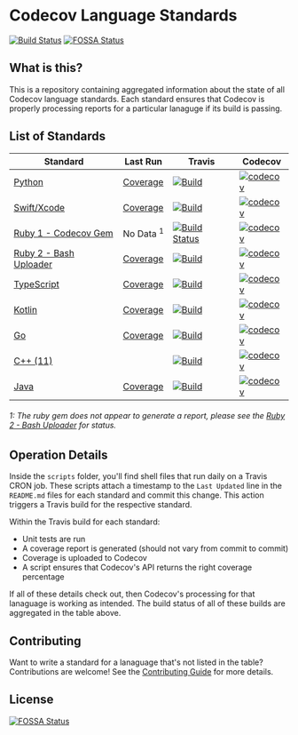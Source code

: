 # Codecov Language Standards

[![Build Status](https://travis-ci.org/codecov/standards.svg?branch=master)](https://travis-ci.org/codecov/standards)
[![FOSSA Status](https://app.fossa.com/api/projects/git%2Bgithub.com%2Fcodecov%2Fstandards.svg?type=shield)](https://app.fossa.com/projects/git%2Bgithub.com%2Fcodecov%2Fstandards?ref=badge_shield)

## What is this?

This is a repository containing aggregated information about the state of all Codecov language standards. Each standard ensures that Codecov is properly processing reports for a particular lanaguge if its build is passing. 

## List of Standards

| Standard | Last Run | Travis | Codecov |
|-|-|-|-|
| [Python](https://github.com/codecov/Python-Standard.git) | [Coverage](https://github.com/codecov/standards/tree/master/coverage_data/python-standard) | [![Build](https://github.com/codecov/python-standard/actions/workflows/python-standard.yml/badge.svg)](https://github.com/codecov/python-standard/actions/workflows/python-standard.yml) |[![codecov](https://codecov.io/gh/codecov/Python-Standard/branch/master/graph/badge.svg)](https://codecov.io/gh/codecov/Python-Standard) |
|[Swift/Xcode](https://github.com/codecov/Swift-Standard) | [Coverage](https://github.com/codecov/standards/tree/master/coverage_data/swift-standard) |[![Build](https://github.com/codecov/swift-standard/actions/workflows/swift_macos-10.15.yml/badge.svg)](https://github.com/codecov/swift-standard/actions/workflows/swift_macos-10.15.yml) |[![codecov](https://codecov.io/gh/codecov/Swift-Standard/branch/master/graph/badge.svg)](https://codecov.io/gh/codecov/Swift-Standard) |
|[Ruby 1 - Codecov Gem](https://github.com/codecov/Ruby-Standard-1) | No Data <sup>1</sup> |[![Build Status](https://travis-ci.org/codecov/Ruby-Standard-1.svg?branch=master)](https://travis-ci.org/codecov/Ruby-Standard-1) |[![codecov](https://codecov.io/gh/codecov/Ruby-Standard-1/branch/master/graph/badge.svg)](https://codecov.io/gh/codecov/Ruby-Standard-1) |
|[Ruby 2 - Bash Uploader](https://github.com/codecov/Ruby-Standard-2) |[Coverage](https://github.com/codecov/standards/tree/master/coverage_data/ruby-standard-2) |[![Build](https://github.com/codecov/ruby-standard-2/actions/workflows/ruby-standard-2.yml/badge.svg)](https://github.com/codecov/ruby-standard-2/actions/workflows/ruby-standard-2.yml)  |[![codecov](https://codecov.io/gh/codecov/Ruby-Standard-2/branch/master/graph/badge.svg)](https://codecov.io/gh/codecov/Ruby-Standard-2) |
|[TypeScript](https://github.com/codecov/TypeScript-Standard) |[Coverage](https://github.com/codecov/standards/tree/master/coverage_data/typescript-standard) |[![Build](https://github.com/codecov/typescript-standard/actions/workflows/typescript-standard.yml/badge.svg)](https://github.com/codecov/typescript-standard/actions/workflows/typescript-standard.yml)  |[![codecov](https://codecov.io/gh/codecov/TypeScript-Standard/branch/master/graph/badge.svg)](https://codecov.io/gh/codecov/TypeScript-Standard) |
|[Kotlin](https://github.com/codecov/kotlin-Standard) |[Coverage](https://github.com/codecov/standards/tree/master/coverage_data/kotlin-standard)|[![Build](https://github.com/codecov/kotlin-standard/actions/workflows/kotlin-standard.yml/badge.svg)](https://github.com/codecov/kotlin-standard/actions/workflows/kotlin-standard.yml) |[![codecov](https://codecov.io/gh/codecov/kotlin-Standard/branch/master/graph/badge.svg)](https://codecov.io/gh/codecov/kotlin-Standard) |
|[Go](https://github.com/codecov/go-Standard) |[Coverage](https://github.com/codecov/standards/tree/master/coverage_data/go-standard) |[![Build](https://github.com/codecov/go-standard/actions/workflows/go-standard.yml/badge.svg)](https://github.com/codecov/go-standard/actions/workflows/go-standard.yml) | [![codecov](https://codecov.io/gh/codecov/go-Standard/branch/master/graph/badge.svg)](https://codecov.io/gh/codecov/go-Standard) |
|[C++ (11)](https://github.com/codecov/cpp-11-Standard) | |[![Build](https://github.com/codecov/cpp/actions/workflows/cpp-11-standard.yml/badge.svg)](https://github.com/codecov/cpp-11-Standard/actions/workflows/cpp-11-standard.yml) |[![codecov](https://codecov.io/gh/codecov/go-Standard/branch/master/graph/badge.svg)](https://codecov.io/gh/codecov/go-Standard) |
|[Java](https://github.com/codecov/java-Standard) |[Coverage](https://github.com/codecov/standards/tree/master/coverage_data/java-standard) |[![Build](https://github.com/codecov/java-standard/actions/workflows/java-standard.yml/badge.svg)](https://github.com/codecov/java-standard/actions/workflows/java-standard.yml) |[![codecov](https://codecov.io/gh/codecov/java-Standard/branch/master/graph/badge.svg)](https://codecov.io/gh/codecov/java-Standard) |

###### 1: The ruby gem does not appear to generate a report, please see the [Ruby 2 - Bash Uploader](https://github.com/codecov/Ruby-Standard-2) for status.

## Operation Details

Inside the `scripts` folder, you'll find shell files that run daily on a Travis CRON job. These scripts attach a timestamp to the `Last Updated` line in the `README.md` files for each standard and commit this change. This action triggers a Travis build for the respective standard. 

Within the Travis build for each standard:
  * Unit tests are run
  * A coverage report is generated (should not vary from commit to commit) 
  * Coverage is uploaded to Codecov
  * A script ensures that Codecov's API returns the right coverage percentage
  
If all of these details check out, then Codecov's processing for that lanaguage is working as intended. The build status of all of these builds are aggregated in the table above. 

## Contributing

Want to write a standard for a lanaguage that's not listed in the table? Contributions are welcome! See the [Contributing Guide](CONTRIBUTING.md) for more details. 


## License
[![FOSSA Status](https://app.fossa.com/api/projects/git%2Bgithub.com%2Fcodecov%2Fstandards.svg?type=large)](https://app.fossa.com/projects/git%2Bgithub.com%2Fcodecov%2Fstandards?ref=badge_large)
